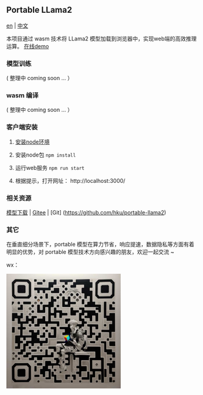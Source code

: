 ## Portable LLama2

[en](./README_en.md) | [中文](./README_cn.md) 


本项目通过 wasm 技术将 LLama2 模型加载到浏览器中，实现web端的高效推理运算。  [在线demo](https://hku.github.io/pages/portable-llama2/)


### 模型训练

( 整理中 coming soon ... ）

### wasm 编译

( 整理中 coming soon ... ）


### 客户端安装

1. [安装node环境](https://nodejs.org)

2. 安装node包 ```npm install```

3. 运行web服务 ```npm run start```

4. 根据提示，打开网址： http://localhost:3000/


### 相关资源

[模型下载](https://huggingface.co/rayvvv/yumchat_cn) | [Gitee](https://gitee.com/hku2023/portable-llama2) | [Git] (https://github.com/hku/portable-llama2)


### 其它

在垂直细分场景下，portable 模型在算力节省，响应提速，数据隐私等方面有着明显的优势，对 portable 模型技术方向感兴趣的朋友，欢迎一起交流 ~

wx：


<img alt ="qrcode" src="../client/assets/qrcode2.jpg" width="300" height="auto">






